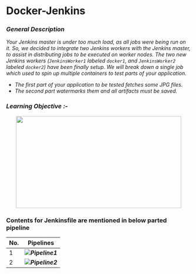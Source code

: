 # Docker-Jenkins

### _General Description_
_Your Jenkins master is under too much load, as all jobs were being run on it. So, we decided to integrate two Jenkins workers with the Jenkins master, to assist in   distributing jobs to be executed on worker nodes. The two new Jenkins workers (`JenkinsWorker1` labeled `docker1`, and `JenkinsWorker2` labeled `docker2`) have been finally setup. We will break down a single job which used to spin up multiple containers to test parts of your application._
 - _The first part of your application to be tested fetches some JPG files._
 - _The second part watermarks them and all artifacts must be saved._

### _Learning Objective :-_
<p align="center">
  <img width="450" height="250" src="https://github.com/samblake30/Docker-Jenkins/blob/master/images/learnObjective.png">
</p>

### Contents for Jenkinsfile are mentioned in below parted pipeline

No.          |   Pipelines
------------ | -------------
1           | ***![Pipeline1](https://github.com/samblake30/Docker-Jenkins/tree/master/pipeline1)***
2           | ***![Pipeline2](https://github.com/samblake30/Docker-Jenkins/tree/master/pipeline2)***
